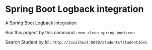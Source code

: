 # Spring Boot Logback integration

A Spring Boot Logback integration

Run this project by this command : `mvn clean spring-boot:run`

Search Student by Id : `http://localhost:8080/students?studentId=1`